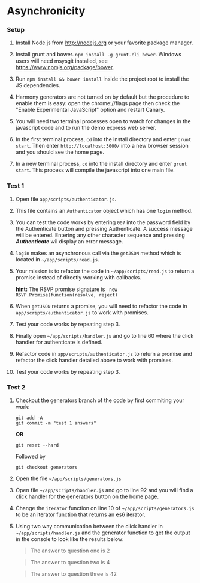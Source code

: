 Asynchronicity
==============
### Setup

1. Install Node.js from http://nodejs.org or your favorite package manager.

2. Install grunt and bower. `npm install -g grunt-cli bower`.  Windows users will need msysgit installed, see https://www.npmjs.org/package/bower.

3. Run `npm install && bower install` inside the project root to install the JS dependencies. 

4. Harmony generators are not turned on by default but the procedure to enable them is easy: open the chrome://flags page then check the "Enable Experimental JavaScript" option and restart Canary. 

5. You will need two terminal processes open to watch for changes in the javascript code and to run the demo express web server.

6. In the first terminal process, `cd` into the install directory and enter ```grunt start```.  Then enter ```http://localhost:3000/``` into a new browser session and you should see the home page.

7. In a new terminal process, `cd` into the install directory and enter ```grunt start```.  This process will compile the javascript into one main file.

### Test 1

1.  Open file ```app/scripts/authenticator.js```.

2.  This file contains an ```Authenticator``` object which has one ```login``` method.

3.  You can test the code works by entering ```007``` into the password field by the Authenticate button and pressing Authenticate.  A success message will be entered.  Entering any other character sequence and pressing ***Authenticate*** wil display an error message.

3.  ```login``` makes an asynchronous call via the ```getJSON``` method which is located in ```~/app/scripts/read.js```.

4.  Your mission is to refactor the code in ```~/app/scripts/read.js``` to return a promise instead of directly working with callbacks.

    **hint:** The RSVP promise signature is ``` new RSVP.Promise(function(resolve, reject)```

5.  When ```getJSON``` returns a promise, you will need to refactor the code in ```app/scripts/authenticator.js``` to work with promises.

6.  Test your code works by repeating step 3.

7.  Finally open ```~/app/scripts/handler.js``` and go to line 60 where the click handler for authenticate is defined.

8.  Refactor code in ```app/scripts/authenticator.js``` to return a promise and refactor the click handler detailed above to work with promises.

9.  Test your code works by repeating step 3.

### Test 2

1.  Checkout the generators branch of the code by first commiting your work:
    ```
    git add -A
    git commit -m "test 1 answers"
    ```

    **OR**

    ```git reset --hard```

    Followed by

    ```git checkout generators```

2.  Open the file ```~/app/scripts/generators.js```

3.  Open file ```~/app/scripts/handler.js``` and go to line 92 and you will find a click handler for the generators button on the home page.

4.  Change the ```iterator``` function on line 10 of ```~/app/scripts/generators.js``` to be an iterator function that returns an es6 iterator.

5.  Using two way communication between the click handler in ```~/app/scripts/handler.js``` and the generator function to get the output in the console to look like the results below:
    > The answer to question one is 2

    > The answer to question two is 4

    > The answer to question three is 42
